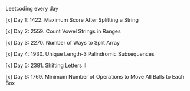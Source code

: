 Leetcoding every day

[x] Day 1: 1422. Maximum Score After Splitting a String

[x] Day 2: 2559. Count Vowel Strings in Ranges

[x] Day 3: 2270. Number of Ways to Split Array

[x] Day 4: 1930. Unique Length-3 Palindromic Subsequences

[x] Day 5: 2381. Shifting Letters II

[x] Day 6: 1769. Minimum Number of Operations to Move All Balls to Each Box
